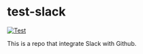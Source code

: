 # test-slack
[![Test][1]][2]

[1]: https://github.com/new-adventure-aerolite/test-slack/actions/workflows/action.yml/badge.svg?branch=main
[2]: https://github.com/new-adventure-aerolite/test-slack/actions/workflows/action.yml?query=branch%3Amain

This is a repo that integrate Slack with Github.

